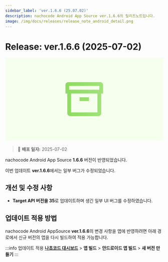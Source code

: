 ```yaml
---
sidebar_label: 'ver.1.6.6 (25.07.02)'
description: nachocode Android App Source ver.1.6.6의 릴리즈노트입니다.
image: /img/docs/releases/release_note_android_detail.png
---
```


# Release: ver.1.6.6 (2025-07-02)

![android_detail](../../../../../static/img/docs/releases/release_note_android_detail.png)

> 🔔 **배포 일자:** 2025-07-02

nachocode Android App Source **1.6.6** 버전이 반영되었습니다.

이번 업데이트 **ver.1.6.6**에서는 일부 버그가 수정되었습니다.

## 개선 및 수정 사항

- **Target API 버전을 35**로 업데이트하며 생긴 일부 UI 버그를 수정하였습니다.

## 업데이트 적용 방법

nachocode Android AppSource **ver.1.6.6**의 변경 사항을 앱에 반영하려면 아래 경로에서 신규 버전의 앱을 다시 빌드하여 적용 가능합니다.

:::info 업데이트 적용
[**나쵸코드 대시보드**](https://nachocode.io/?utm_source=docs&utm_medium=documentation&utm_campaign=devguide) > **앱 빌드** > **안드로이드 앱 빌드** > **새 버전 만들기**
:::
